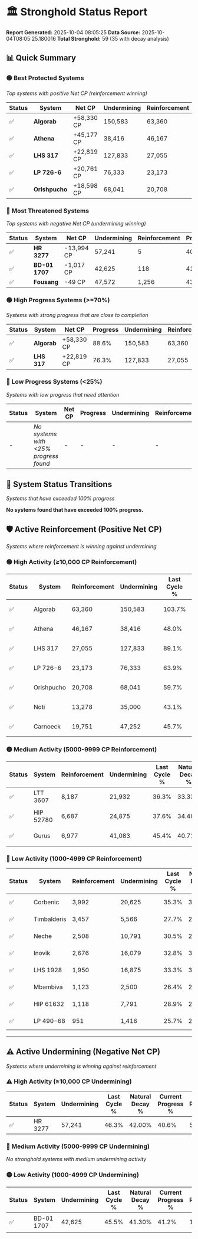 # 🏛️ Stronghold Status Report

**Report Generated:** 2025-10-04 08:05:25
**Data Source:** 2025-10-04T08:05:25.180016
**Total Stronghold:** 59 (35 with decay analysis)

## 📊 Quick Summary

### 🟢 **Best Protected Systems**
*Top systems with positive Net CP (reinforcement winning)*

| Status | System | Net CP | Undermining | Reinforcement | Progress |
|--------|--------|--------|-------------|---------------|----------|
| ✅ | **Algorab** | +58,330 CP | 150,583 | 63,360 | 88.6% |
| ✅ | **Athena** | +45,177 CP | 38,416 | 46,167 | 44.2% |
| ✅ | **LHS 317** | +22,819 CP | 127,833 | 27,055 | 76.3% |
| ✅ | **LP 726-6** | +20,761 CP | 76,333 | 23,173 | 56.3% |
| ✅ | **Orishpucho** | +18,598 CP | 68,041 | 20,708 | 52.9% |

### 🔴 **Most Threatened Systems**
*Top systems with negative Net CP (undermining winning)*

| Status | System | Net CP | Undermining | Reinforcement | Progress |
|--------|--------|--------|-------------|---------------|----------|
| ✅ | **HR 3277** | -13,994 CP | 57,241 | 5 | 40.6% |
| ✅ | **BD-01 1707** | -1,017 CP | 42,625 | 118 | 41.2% |
| ✅ | **Fousang** | -49 CP | 47,572 | 1,256 | 43.2% |

### 🟢 **High Progress Systems (>=70%)**
*Systems with strong progress that are close to completion*

| Status | System | Net CP | Progress | Undermining | Reinforcement |
|--------|--------|--------|----------|-------------|---------------|
| ✅ | **Algorab** | +58,330 CP | 88.6% | 150,583 | 63,360 |
| ✅ | **LHS 317** | +22,819 CP | 76.3% | 127,833 | 27,055 |

### 🔴 **Low Progress Systems (<25%)**
*Systems with low progress that need attention*

| Status | System | Net CP | Progress | Undermining | Reinforcement |
|--------|--------|--------|----------|-------------|---------------|
| - | *No systems with <25% progress found* | - | - | - | - |
## 🔄 System Status Transitions
*Systems that have exceeded 100% progress*

**No systems found that have exceeded 100% progress.**

## 🛡️ Active Reinforcement (Positive Net CP)
*Systems where reinforcement is winning against undermining*

### 🟢 High Activity (≥10,000 CP Reinforcement)

| Status | System | Reinforcement | Undermining | Last Cycle % | Natural Decay % | Current Progress % | Current CP | Net CP | Activity |
|--------|--------|---------------|-------------|--------------|-----------------|-------------------|------------|--------|----------|
| ✅ | Algorab | 63,360 | 150,583 | 103.7% | 82.77% | 88.6% | 885,999 | +58,330 | 🟢 High Reinforcement |
| ✅ | Athena | 46,167 | 38,416 | 48.0% | 39.68% | 44.2% | 442,000 | +45,177 | 🟢 High Reinforcement |
| ✅ | LHS 317 | 27,055 | 127,833 | 89.1% | 74.02% | 76.3% | 763,000 | +22,819 | 🟢 High Reinforcement |
| ✅ | LP 726-6 | 23,173 | 76,333 | 63.9% | 54.22% | 56.3% | 563,000 | +20,761 | 🟢 High Reinforcement |
| ✅ | Orishpucho | 20,708 | 68,041 | 59.7% | 51.04% | 52.9% | 529,000 | +18,598 | 🟢 High Reinforcement |
| ✅ | Noti | 13,278 | 35,000 | 43.1% | 38.36% | 39.6% | 396,000 | +12,389 | 🟢 High Reinforcement |
| ✅ | Carnoeck | 19,751 | 47,252 | 45.7% | 39.94% | 41.0% | 410,000 | +10,578 | 🟢 High Reinforcement |

### 🟡 Medium Activity (5000-9999 CP Reinforcement)

| Status | System | Reinforcement | Undermining | Last Cycle % | Natural Decay % | Current Progress % | Current CP | Net CP | Activity |
|--------|--------|---------------|-------------|--------------|-----------------|-------------------|------------|--------|----------|
| ✅ | LTT 3607 | 8,187 | 21,932 | 36.3% | 33.33% | 34.1% | 341,000 | +7,732 | 🟡 Medium Reinforcement |
| ✅ | HIP 52780 | 6,687 | 24,875 | 37.6% | 34.48% | 35.1% | 351,000 | +6,186 | 🟡 Medium Reinforcement |
| ✅ | Gurus | 6,977 | 41,083 | 45.4% | 40.71% | 41.3% | 413,000 | +5,900 | 🟡 Medium Reinforcement |

### 🔴 Low Activity (1000-4999 CP Reinforcement)

| Status | System | Reinforcement | Undermining | Last Cycle % | Natural Decay % | Current Progress % | Current CP | Net CP | Activity |
|--------|--------|---------------|-------------|--------------|-----------------|-------------------|------------|--------|----------|
| ✅ | Corbenic | 3,992 | 20,625 | 35.3% | 32.84% | 33.2% | 332,000 | +3,617 | 🔵 Low Reinforcement |
| ✅ | Timbalderis | 3,457 | 5,566 | 27.7% | 26.80% | 27.1% | 271,000 | +2,990 | 🔵 Low Reinforcement |
| ✅ | Neche | 2,508 | 10,791 | 30.5% | 29.13% | 29.4% | 294,000 | +2,669 | 🔵 Low Reinforcement |
| ✅ | Inovik | 2,676 | 16,079 | 32.8% | 30.98% | 31.2% | 312,000 | +2,187 | 🔵 Low Reinforcement |
| ✅ | LHS 1928 | 1,950 | 16,875 | 33.3% | 31.42% | 31.6% | 316,000 | +1,773 | 🔵 Low Reinforcement |
| ✅ | Mbambiva | 1,123 | 2,500 | 26.4% | 25.94% | 26.1% | 261,000 | +1,569 | 🔵 Low Reinforcement |
| ✅ | HIP 61632 | 1,118 | 7,791 | 28.9% | 27.97% | 28.1% | 281,000 | +1,348 | 🔵 Low Reinforcement |
| ✅ | LP 490-68 | 951 | 1,416 | 25.7% | 25.47% | 25.6% | 256,000 | +1,295 | 🔵 Low Reinforcement |


---

## ⚠️ Active Undermining (Negative Net CP)
*Systems where undermining is winning against reinforcement*

### ⚠️ High Activity (≥10,000 CP Undermining)

| Status | System | Undermining | Last Cycle % | Natural Decay % | Current Progress % | Reinforcement | Current CP | Net CP | Activity |
|--------|--------|-------------|--------------|-----------------|-------------------|---------------|------------|--------|----------|
| ✅ | HR 3277 | 57,241 | 46.3% | 42.00% | 40.6% | 5 | 406,000 | -13,994 | ⚠️ High Undermining |

### 🔶 Medium Activity (5000-9999 CP Undermining)

*No stronghold systems with medium undermining activity*

### 🟡 Low Activity (1000-4999 CP Undermining)

| Status | System | Undermining | Last Cycle % | Natural Decay % | Current Progress % | Reinforcement | Current CP | Net CP | Activity |
|--------|--------|-------------|--------------|-----------------|-------------------|---------------|------------|--------|----------|
| ✅ | BD-01 1707 | 42,625 | 45.5% | 41.30% | 41.2% | 118 | 412,000 | -1,017 | 🟡 Low Undermining |
